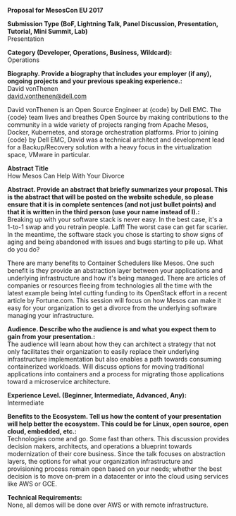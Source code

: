 **Proposal for MesosCon EU 2017**  

**Submission Type (BoF, Lightning Talk, Panel Discussion, Presentation, Tutorial, Mini Summit, Lab)**  
Presentation

**Category (Developer, Operations, Business, Wildcard):**  
Operations

**Biography. Provide a biography that includes your employer (if any), ongoing projects and your previous speaking experience.:**  
David vonThenen  
david.vonthenen@dell.com  

David vonThenen is an Open Source Engineer at {code} by Dell EMC. The {code} team lives and breathes Open Source by making contributions to the community in a wide variety of projects ranging from Apache Mesos, Docker, Kubernetes, and storage orchestration platforms. Prior to joining {code} by Dell EMC, David was a technical architect and development lead for a Backup/Recovery solution with a heavy focus in the virtualization space, VMware in particular.

**Abstract Title**  
How Mesos Can Help With Your Divorce

**Abstract. Provide an abstract that briefly summarizes your proposal. This is the abstract that will be posted on the website schedule, so please ensure that it is in complete sentences (and not just bullet points) and that it is written in the third person (use your name instead of I).:**  
Breaking up with your software stack is never easy. In the best case, it's a 1-to-1 swap and you retrain people. Laff! The worst case can get far scarier. In the meantime, the software stack you chose is starting to show signs of aging and being abandoned with issues and bugs starting to pile up. What do you do?

There are many benefits to Container Schedulers like Mesos. One such benefit is they provide an abstraction layer between your applications and underlying infrastructure and how it's being managed. There are articles of companies or resources fleeing from technologies all the time with the latest example being Intel cutting funding to its OpenStack effort in a recent article by Fortune.com. This session will focus on how Mesos can make it easy for your organization to get a divorce from the underlying software managing your infrastructure.

**Audience. Describe who the audience is and what you expect them to gain from your presentation.:**  
The audience will learn about how they can architect a strategy that not only facilitates their organization to easily replace their underlying infrastructure implementation but also enables a path towards consuming containerized workloads. Will discuss options for moving traditional applications into containers and a process for migrating those applications toward a microservice architecture.

**Experience Level. (Beginner, Intermediate, Advanced, Any):**  
Intermediate

**Benefits to the Ecosystem. Tell us how the content of your presentation will help better the ecosystem. This could be for Linux, open source, open cloud, embedded, etc.:**  
Technologies come and go. Some fast than others. This discussion provides decision makers, architects, and operations a blueprint towards modernization of their core business. Since the talk focuses on abstraction layers, the options for what your organization infrastructure and provisioning process remain open based on your needs; whether the best decision is to move on-prem in a datacenter or into the cloud using services like AWS or GCE.

**Technical Requirements:**  
None, all demos will be done over AWS or with remote infrastructure.
